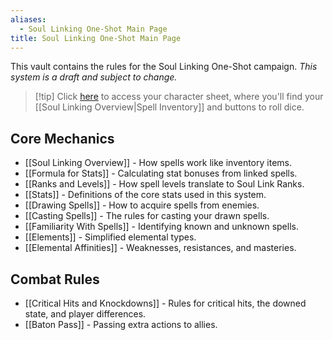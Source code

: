 ```yaml
---
aliases:
  - Soul Linking One-Shot Main Page
title: Soul Linking One-Shot Main Page
---
```

This vault contains the rules for the Soul Linking One-Shot campaign.
*This system is a draft and subject to change.*

>[!tip] Click [here](https://btarg.github.io/requiem-pathfinder-preact/) to access your character sheet, where you'll find your [[Soul Linking Overview|Spell Inventory]] and buttons to roll dice.

## Core Mechanics

*   [[Soul Linking Overview]] - How spells work like inventory items.
*   [[Formula for Stats]] - Calculating stat bonuses from linked spells.
*   [[Ranks and Levels]] - How spell levels translate to Soul Link Ranks.
*   [[Stats]] - Definitions of the core stats used in this system.
*   [[Drawing Spells]] - How to acquire spells from enemies.
*   [[Casting Spells]] - The rules for casting your drawn spells.
*   [[Familiarity With Spells]] - Identifying known and unknown spells.
*   [[Elements]] - Simplified elemental types.
*   [[Elemental Affinities]] - Weaknesses, resistances, and masteries.

## Combat Rules

*   [[Critical Hits and Knockdowns]] - Rules for critical hits, the downed state, and player differences.
*   [[Baton Pass]] - Passing extra actions to allies.

